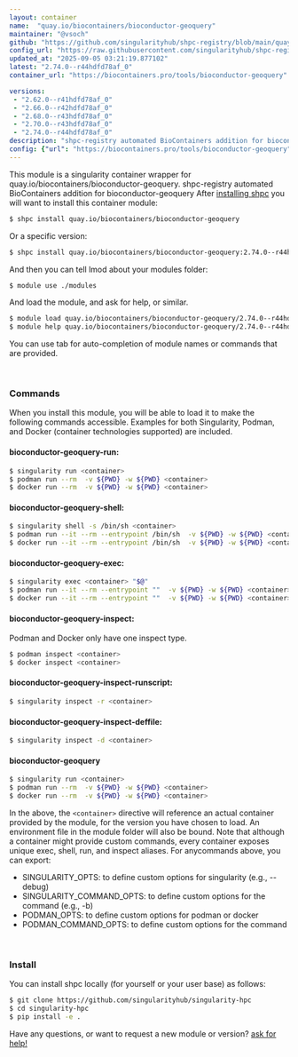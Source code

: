 ```yaml
---
layout: container
name:  "quay.io/biocontainers/bioconductor-geoquery"
maintainer: "@vsoch"
github: "https://github.com/singularityhub/shpc-registry/blob/main/quay.io/biocontainers/bioconductor-geoquery/container.yaml"
config_url: "https://raw.githubusercontent.com/singularityhub/shpc-registry/main/quay.io/biocontainers/bioconductor-geoquery/container.yaml"
updated_at: "2025-09-05 03:21:19.877102"
latest: "2.74.0--r44hdfd78af_0"
container_url: "https://biocontainers.pro/tools/bioconductor-geoquery"

versions:
 - "2.62.0--r41hdfd78af_0"
 - "2.66.0--r42hdfd78af_0"
 - "2.68.0--r43hdfd78af_0"
 - "2.70.0--r43hdfd78af_0"
 - "2.74.0--r44hdfd78af_0"
description: "shpc-registry automated BioContainers addition for bioconductor-geoquery"
config: {"url": "https://biocontainers.pro/tools/bioconductor-geoquery", "maintainer": "@vsoch", "description": "shpc-registry automated BioContainers addition for bioconductor-geoquery", "latest": {"2.74.0--r44hdfd78af_0": "sha256:cbd9765f812d35ed5cdf14c9baee034819680234d9e0be2b629ec677e795663e"}, "tags": {"2.62.0--r41hdfd78af_0": "sha256:4510fd8391009c823f6a2137684595bf7419c93494c96878428b038e23e93253", "2.66.0--r42hdfd78af_0": "sha256:65ede9b8a4f30704b350f11d9a664349a0ae78bfe72be951bac6b5e3e77d5492", "2.68.0--r43hdfd78af_0": "sha256:375d5eb33893e0e30b48cdce5e96f17adfc4e8102e127e59bd44cf54e2c24941", "2.70.0--r43hdfd78af_0": "sha256:bd9cd8af2b3631987365b1f3454ddabb409099bfc73a3fccc8503176bbe443cd", "2.74.0--r44hdfd78af_0": "sha256:cbd9765f812d35ed5cdf14c9baee034819680234d9e0be2b629ec677e795663e"}, "docker": "quay.io/biocontainers/bioconductor-geoquery"}
---
```


This module is a singularity container wrapper for quay.io/biocontainers/bioconductor-geoquery.
shpc-registry automated BioContainers addition for bioconductor-geoquery
After [installing shpc](#install) you will want to install this container module:


```bash
$ shpc install quay.io/biocontainers/bioconductor-geoquery
```

Or a specific version:

```bash
$ shpc install quay.io/biocontainers/bioconductor-geoquery:2.74.0--r44hdfd78af_0
```

And then you can tell lmod about your modules folder:

```bash
$ module use ./modules
```

And load the module, and ask for help, or similar.

```bash
$ module load quay.io/biocontainers/bioconductor-geoquery/2.74.0--r44hdfd78af_0
$ module help quay.io/biocontainers/bioconductor-geoquery/2.74.0--r44hdfd78af_0
```

You can use tab for auto-completion of module names or commands that are provided.

<br>

### Commands

When you install this module, you will be able to load it to make the following commands accessible.
Examples for both Singularity, Podman, and Docker (container technologies supported) are included.

#### bioconductor-geoquery-run:

```bash
$ singularity run <container>
$ podman run --rm  -v ${PWD} -w ${PWD} <container>
$ docker run --rm  -v ${PWD} -w ${PWD} <container>
```

#### bioconductor-geoquery-shell:

```bash
$ singularity shell -s /bin/sh <container>
$ podman run --it --rm --entrypoint /bin/sh  -v ${PWD} -w ${PWD} <container>
$ docker run --it --rm --entrypoint /bin/sh  -v ${PWD} -w ${PWD} <container>
```

#### bioconductor-geoquery-exec:

```bash
$ singularity exec <container> "$@"
$ podman run --it --rm --entrypoint ""  -v ${PWD} -w ${PWD} <container> "$@"
$ docker run --it --rm --entrypoint ""  -v ${PWD} -w ${PWD} <container> "$@"
```

#### bioconductor-geoquery-inspect:

Podman and Docker only have one inspect type.

```bash
$ podman inspect <container>
$ docker inspect <container>
```

#### bioconductor-geoquery-inspect-runscript:

```bash
$ singularity inspect -r <container>
```

#### bioconductor-geoquery-inspect-deffile:

```bash
$ singularity inspect -d <container>
```



#### bioconductor-geoquery

```bash
$ singularity run <container>
$ podman run --rm  -v ${PWD} -w ${PWD} <container>
$ docker run --rm  -v ${PWD} -w ${PWD} <container>
```


In the above, the `<container>` directive will reference an actual container provided
by the module, for the version you have chosen to load. An environment file in the
module folder will also be bound. Note that although a container
might provide custom commands, every container exposes unique exec, shell, run, and
inspect aliases. For anycommands above, you can export:

 - SINGULARITY_OPTS: to define custom options for singularity (e.g., --debug)
 - SINGULARITY_COMMAND_OPTS: to define custom options for the command (e.g., -b)
 - PODMAN_OPTS: to define custom options for podman or docker
 - PODMAN_COMMAND_OPTS: to define custom options for the command

<br>

### Install

You can install shpc locally (for yourself or your user base) as follows:

```bash
$ git clone https://github.com/singularityhub/singularity-hpc
$ cd singularity-hpc
$ pip install -e .
```

Have any questions, or want to request a new module or version? [ask for help!](https://github.com/singularityhub/singularity-hpc/issues)